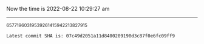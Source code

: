 Now the time is 2022-08-22 10:29:27 am

---

<small>65771960319539261415942213827915</small>

```txt
Latest commit SHA is: 07c49d2051a11d8400209190d3c87f0e6fc09ff9
```
